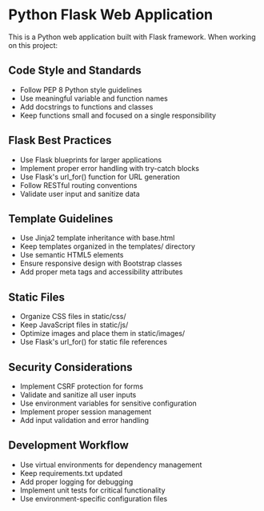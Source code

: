 <!-- Use this file to provide workspace-specific custom instructions to Copilot. For more details, visit https://code.visualstudio.com/docs/copilot/copilot-customization#_use-a-githubcopilotinstructionsmd-file -->

# Python Flask Web Application

This is a Python web application built with Flask framework. When working on this project:

## Code Style and Standards
- Follow PEP 8 Python style guidelines
- Use meaningful variable and function names
- Add docstrings to functions and classes
- Keep functions small and focused on a single responsibility

## Flask Best Practices
- Use Flask blueprints for larger applications
- Implement proper error handling with try-catch blocks
- Use Flask's url_for() function for URL generation
- Follow RESTful routing conventions
- Validate user input and sanitize data

## Template Guidelines
- Use Jinja2 template inheritance with base.html
- Keep templates organized in the templates/ directory
- Use semantic HTML5 elements
- Ensure responsive design with Bootstrap classes
- Add proper meta tags and accessibility attributes

## Static Files
- Organize CSS files in static/css/
- Keep JavaScript files in static/js/
- Optimize images and place them in static/images/
- Use Flask's url_for() for static file references

## Security Considerations
- Implement CSRF protection for forms
- Validate and sanitize all user inputs
- Use environment variables for sensitive configuration
- Implement proper session management
- Add input validation and error handling

## Development Workflow
- Use virtual environments for dependency management
- Keep requirements.txt updated
- Add proper logging for debugging
- Implement unit tests for critical functionality
- Use environment-specific configuration files
